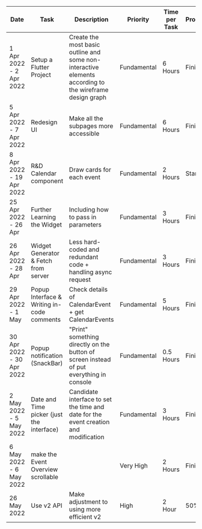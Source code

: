 |Date|Task|Description|Priority|Time per Task|Progress|Comment|
|----|----|-----------|--------|-------------|--------|-------|
|1 Apr 2022 - 2 Apr 2022|Setup a Flutter Project|Create the most basic outline and some non-interactive elements according to the wireframe design graph|Fundamental|6 Hours|Finished|This is the correct way to make the frontend|
|5 Apr 2022 - 7 Apr 2022|Redesign UI|Make all the subpages more accessible|Fundamental|6 Hours|Finished|Optimized for horizontal view|
|8 Apr 2022 - 19 Apr 2022|R&D Calendar component|Draw cards for each event|Fundamental|2 Hours|Started|Need be adaptive/responsive to screen size|
|25 Apr 2022 - 26 Apr|Further Learning the Widget|Including how to pass in parameters|Fundamental|3 Hours|Finished||
|26 Apr 2022 - 28 Apr|Widget Generator & Fetch from server|Less hard-coded and redundant code + handling async request|Fundamental|3 Hours|Finished|These fetching can be done in background so not necessary to make a loading screen|
|29 Apr 2022 - 1 May|Popup Interface & Writing in-code comments|Check details of CalendarEvent + get CalendarEvents|Fundamental|5 Hours|Finished|Still lots of hard-coded|
|30 Apr 2022 - 30 Apr 2022 |Popup notification (SnackBar)|"Print" something directly on the button of screen instead of put everything in console|Fundamental|0.5 Hours|Finished|Somehow it can only show one message at once|
|2 May 2022 - 5 May 2022 |Date and Time picker (just the interface)|Candidate interface to set the time and date for the event creation and modification|Fundamental|3 Hours|Finished|Somehow there's no single interface to do both of them & need convert the result to timestamp|
|6 May 2022 - 6 May 2022 |make the Event Overview scrollable||Very High|2 Hours|Finished|Even Stack Overflow not working|
|26 May 2022|Use v2 API|Make adjustment to using more efficient v2|High|2 Hour|50%|Loading time now neglectable|